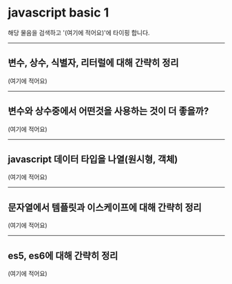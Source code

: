 # javascript basic 1

해당 물음을 검색하고 '(여기에 적어요)'에 타이핑 합니다.

---

## 변수, 상수, 식별자, 리터럴에 대해 간략히 정리

(여기에 적어요)

---

## 변수와 상수중에서 어떤것을 사용하는 것이 더 좋을까?

(여기에 적어요)

---

## javascript 데이터 타입을 나열(원시형, 객체)

(여기에 적어요)

---

## 문자열에서 템플릿과 이스케이프에 대해 간략히 정리

(여기에 적어요)

---

## es5, es6에 대해 간략히 정리

(여기에 적어요)
